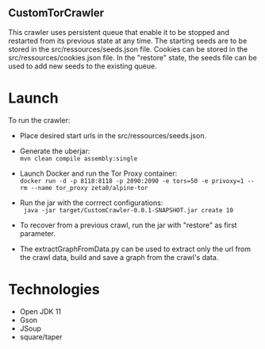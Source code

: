 ## CustomTorCrawler

This crawler uses persistent queue that enable it to be stopped and restarted from its previous state at any time.
The starting seeds are to be stored in the src/ressources/seeds.json file.
Cookies can be stored in the src/ressources/cookies.json file.
In the "restore" state, the seeds file can be used to add new seeds to the existing queue.

# Launch 
To run the crawler:

- Place desired start urls in the src/ressources/seeds.json.
- Generate the uberjar:\
``` mvn clean compile assembly:single ```
- Launch Docker and run the Tor Proxy container:\
``` docker run -d -p 8118:8118 -p 2090:2090 -e tors=50 -e privoxy=1 --rm --name tor_proxy zeta0/alpine-tor ```
- Run the jar with the corrrect configurations:\
``` java -jar target/CustomCrawler-0.0.1-SNAPSHOT.jar create 10``` 

- To recover from a previous crawl, run the jar with "restore" as first parameter.

- The extractGraphFromData.py can be used to extract only the url from the crawl data, build and save a graph from the crawl's data.

# Technologies 
- Open JDK 11
- Gson
- JSoup
- square/taper
